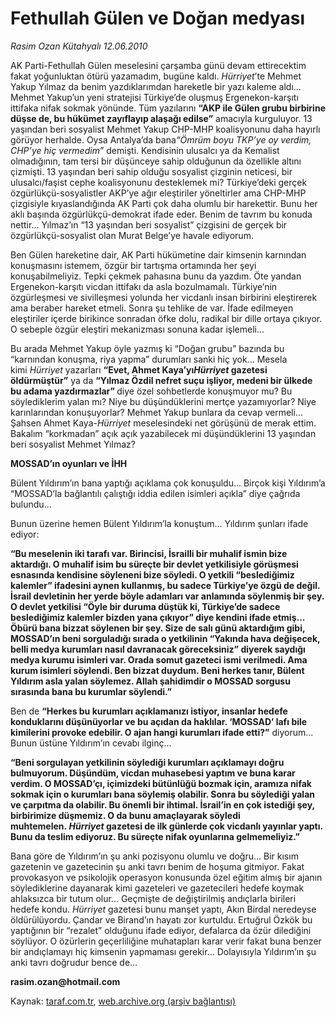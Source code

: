 # Fethullah Gülen ve Doğan medyası 

*Rasim Ozan Kütahyalı 12.06.2010*

<div class="yazi">
<p>AK Parti-Fethullah Gülen meselesini çarşamba günü devam ettirecektim fakat yoğunluktan ötürü yazamadım, bugüne kaldı. <i>Hürriyet</i>’te Mehmet Yakup Yılmaz da benim yazdıklarımdan hareketle bir yazı kaleme aldı... Mehmet Yakup’un yeni stratejisi Türkiye’de oluşmuş Ergenekon-karşıtı ittifaka nifak sokmak yönünde. Tüm yazılarını <b>“AKP ile Gülen grubu birbirine düşse de, bu hükümet zayıflayıp alaşağı edilse”</b> amacıyla kurguluyor. 13 yaşından beri sosyalist Mehmet Yakup CHP-MHP koalisyonunu daha hayırlı görüyor herhalde. Oysa Antalya’da bana<i>“Ömrüm boyu TKP’ye oy verdim, CHP’ye hiç vermedim”</i> demişti. Kendisinin ulusalcı ya da Kemalist olmadığının, tam tersi bir düşünceye sahip olduğunun da özellikle altını çizmişti. 13 yaşından beri sahip olduğu sosyalist çizginin neticesi, bir ulusalcı/faşist cephe koalisyonunu desteklemek mi? Türkiye’deki gerçek özgürlükçü-sosyalistler AKP’ye ağır eleştiriler yöneltirler ama CHP-MHP çizgisiyle kıyaslandığında AK Parti çok daha olumlu bir harekettir. Bunu her aklı başında özgürlükçü-demokrat ifade eder. Benim de tavrım bu konuda nettir... Yılmaz’ın “13 yaşından beri sosyalist” çizgisini de gerçek bir özgürlükçü-sosyalist olan Murat Belge’ye havale ediyorum.</p>
<p>Ben Gülen hareketine dair, AK Parti hükümetine dair kimsenin karnından konuşmasını istemem, özgür bir tartışma ortamında her şeyi konuşabilmeliyiz. Tepki çekmek pahasına bunu da yazdım. Öte yandan Ergenekon-karşıtı vicdan ittifakı da asla bozulmamalı. Türkiye’nin özgürleşmesi ve sivilleşmesi yolunda her vicdanlı insan birbirini eleştirerek ama beraber hareket etmeli. Sonra şu tehlike de var. İfade edilmeyen eleştiriler içerde birikince sonradan öfke dolu, radikal bir dille ortaya çıkıyor. O sebeple özgür eleştiri mekanizması sonuna kadar işlemeli...</p>
<p>Bu arada Mehmet Yakup öyle yazmış ki “Doğan grubu” bazında bu “karnından konuşma, riya yapma” durumları sanki hiç yok... Mesela kimi <i>Hürriyet</i> yazarları <b>“Evet, Ahmet Kaya’yı<i>Hürriyet</i> gazetesi öldürmüştür”</b> ya da <b>“Yılmaz Özdil nefret suçu işliyor, medeni bir ülkede bu adama yazdırmazlar” </b>diye özel sohbetlerde konuşmuyor mu? Bu söylediklerim yalan mı? Niye bu düşündüklerini mertçe yazamıyorlar? Niye karınlarından konuşuyorlar? Mehmet Yakup bunlara da cevap vermeli... Şahsen Ahmet Kaya-<i>Hürriyet</i> meselesindeki net görüşünü de merak ettim. Bakalım “korkmadan” açık açık yazabilecek mi düşündüklerini 13 yaşından beri sosyalist Mehmet Yılmaz?  <br/></p>
<p><b>MOSSAD’ın oyunları ve İHH </b></p>
<p>Bülent Yıldırım’ın bana yaptığı açıklama çok konuşuldu... Birçok kişi Yıldırım’a “MOSSAD’la bağlantılı çalıştığı iddia edilen isimleri açıkla” diye çağrıda bulundu...</p>
<p>Bunun üzerine hemen Bülent Yıldırım’la konuştum... Yıldırım şunları ifade ediyor:</p>
<p><b>“Bu meselenin iki tarafı var. Birincisi, İsrailli bir muhalif ismin bize aktardığı. O muhalif isim bu süreçte bir devlet yetkilisiyle görüşmesi esnasında kendisine söyleneni bize söyledi. O yetkili “beslediğimiz kalemler” ifadesini aynen kullanmış, bu sadece Türkiye’ye özgü de değil. İsrail devletinin her yerde böyle adamları var anlamında söylenmiş bir şey. O devlet yetkilisi “Öyle bir duruma düştük ki, Türkiye’de sadece beslediğimiz kalemler bizden yana çıkıyor” diye kendini ifade etmiş... Öbürü bana bizzat söylenen bir şey. Size de salı günü aktardığım gibi, MOSSAD’ın beni sorguladığı sırada o yetkilinin “Yakında hava değişecek, belli medya kurumları nasıl davranacak göreceksiniz” diyerek saydığı medya kurumu isimleri var. Orada somut gazeteci ismi verilmedi. Ama kurum isimleri söylendi. Ben bizzat duydum. Beni herkes tanır, Bülent Yıldırım asla yalan söylemez. Allah şahidimdir o MOSSAD sorgusu sırasında bana bu kurumlar söylendi.”</b></p>
<p>Ben de <b>“Herkes bu kurumları açıklamanızı istiyor, insanlar hedefe konduklarını düşünüyorlar ve bu açıdan da haklılar. ‘MOSSAD’ lafı bile kimilerini provoke edebilir. O ajan hangi kurumları ifade etti?”</b> diyorum... Bunun üstüne Yıldırım’ın cevabı ilginç...</p>
<p><b>“Beni sorgulayan yetkilinin söylediği kurumları açıklamayı doğru bulmuyorum. Düşündüm, vicdan muhasebesi yaptım ve buna karar verdim. O MOSSAD’çı, içimizdeki bütünlüğü bozmak için, aramıza nifak sokmak için o kurumları bana söylemiş olabilir. Sonra bu söylediği yalan ve çarpıtma da olabilir. Bu önemli bir ihtimal. İsrail’in en çok istediği şey, birbirimize düşmemiz. O da bunu amaçlayarak söyledi muhtemelen. <i>Hürriyet</i> gazetesi de ilk günlerde çok vicdanlı yayınlar yaptı. Bunu da teslim ediyoruz. Bu süreçte nifak oyunlarına gelmemeliyiz.”</b></p>
<p>Bana göre de Yıldırım’ın şu anki pozisyonu olumlu ve doğru... Bir kısım gazetenin ve gazetecinin şu anki tavrı benim de hoşuma gitmiyor. Fakat provokasyon ve psikolojik operasyon konusunda özel eğitim almış bir ajanın söylediklerine dayanarak kimi gazeteleri ve gazetecileri hedefe koymak ahlaksızca bir tutum olur... Geçmişte de değiştirilmiş andıçlarla birileri hedefe kondu. <i>Hürriyet</i> gazetesi bunu manşet yaptı, Akın Birdal neredeyse öldürülüyordu. Çandar ve Birand’ın hayatı zor kurtuldu. Ertuğrul Özkök bu yaptığının bir “rezalet” olduğunu ifade ediyor, defalarca da özür dilediğini söylüyor. O özürlerin geçerliliğine muhatapları karar verir fakat buna benzer bir andıçlamayı hiç kimsenin yapmaması gerekir... Dolayısıyla Yıldırım’ın şu anki tavrı doğrudur bence de...</p>
<p><b>rasim.ozan@hotmail.com</b></p></div>

Kaynak: [taraf.com.tr](http://www.taraf.com.tr:80/rasim-ozan-kutahyali/makale-fethullah-gulen-ve-dogan-medyasi.htm), [web.archive.org (arşiv bağlantısı)](http://web.archive.org/web/20100615154317/http://www.taraf.com.tr:80/rasim-ozan-kutahyali/makale-fethullah-gulen-ve-dogan-medyasi.htm)

